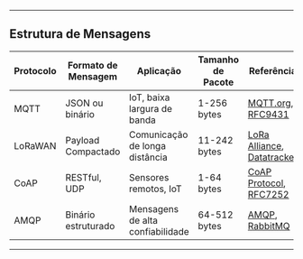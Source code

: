 
---

## **Estrutura de Mensagens**

| **Protocolo** | **Formato de Mensagem** | **Aplicação** | **Tamanho de Pacote** | **Referência** |
|---------------|-------------------------|---------------|-----------------------|----------------|
| MQTT          | JSON ou binário         | IoT, baixa largura de banda | 1-256 bytes | [MQTT.org](https://mqtt.org/mqtt-specification/),  [RFC9431](https://datatracker.ietf.org/doc/rfc9431/) |
| LoRaWAN       | Payload Compactado      | Comunicação de longa distância | 11-242 bytes | [LoRa Alliance](https://resources.lora-alliance.org/technical-specifications), [Datatracker](https://datatracker.ietf.org/doc/draft-farrell-lpwan-lora-overview/)|
| CoAP          | RESTful, UDP            | Sensores remotos, IoT | 1-64 bytes | [CoAP Protocol](https://datatracker.ietf.org/doc/html/rfc7252), [RFC7252](https://datatracker.ietf.org/doc/html/rfc7252) |
| AMQP          | Binário estruturado     | Mensagens de alta confiabilidade | 64-512 bytes | [AMQP](https://www.amqp.org), [RabbitMQ](https://www.rabbitmq.com/) |

---

